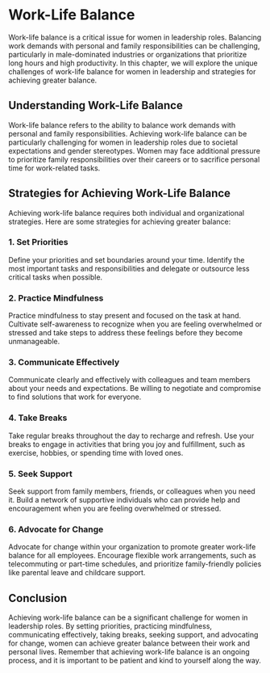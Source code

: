 Work-Life Balance
==========================================================================

Work-life balance is a critical issue for women in leadership roles. Balancing work demands with personal and family responsibilities can be challenging, particularly in male-dominated industries or organizations that prioritize long hours and high productivity. In this chapter, we will explore the unique challenges of work-life balance for women in leadership and strategies for achieving greater balance.

Understanding Work-Life Balance
-------------------------------

Work-life balance refers to the ability to balance work demands with personal and family responsibilities. Achieving work-life balance can be particularly challenging for women in leadership roles due to societal expectations and gender stereotypes. Women may face additional pressure to prioritize family responsibilities over their careers or to sacrifice personal time for work-related tasks.

Strategies for Achieving Work-Life Balance
------------------------------------------

Achieving work-life balance requires both individual and organizational strategies. Here are some strategies for achieving greater balance:

### 1. Set Priorities

Define your priorities and set boundaries around your time. Identify the most important tasks and responsibilities and delegate or outsource less critical tasks when possible.

### 2. Practice Mindfulness

Practice mindfulness to stay present and focused on the task at hand. Cultivate self-awareness to recognize when you are feeling overwhelmed or stressed and take steps to address these feelings before they become unmanageable.

### 3. Communicate Effectively

Communicate clearly and effectively with colleagues and team members about your needs and expectations. Be willing to negotiate and compromise to find solutions that work for everyone.

### 4. Take Breaks

Take regular breaks throughout the day to recharge and refresh. Use your breaks to engage in activities that bring you joy and fulfillment, such as exercise, hobbies, or spending time with loved ones.

### 5. Seek Support

Seek support from family members, friends, or colleagues when you need it. Build a network of supportive individuals who can provide help and encouragement when you are feeling overwhelmed or stressed.

### 6. Advocate for Change

Advocate for change within your organization to promote greater work-life balance for all employees. Encourage flexible work arrangements, such as telecommuting or part-time schedules, and prioritize family-friendly policies like parental leave and childcare support.

Conclusion
----------

Achieving work-life balance can be a significant challenge for women in leadership roles. By setting priorities, practicing mindfulness, communicating effectively, taking breaks, seeking support, and advocating for change, women can achieve greater balance between their work and personal lives. Remember that achieving work-life balance is an ongoing process, and it is important to be patient and kind to yourself along the way.
